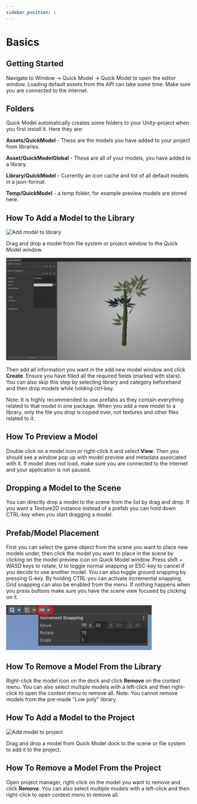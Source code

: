 ```yaml
---
sidebar_position: 1
---
```


# Basics

## Getting Started
Navigate to Window -> Quick Model -> Quick Model to open the editor window.
Loading default assets from the API can take some time. Make sure you are connected to the internet.

## Folders
Quick Model automatically creates some folders to your Unity-project when you first install it. Here they are:

**Assets/QuickModel** - These are the models you have added to your project from libraries.

**Asset/QuickModelGlobal** - These are all of your models, you have added to a library.

**Library/QuickModel** - Currently an icon cache and list of all default models in a json-format.

**Temp/QuickModel** - a temp folder, for example preview models are stored here.

## How To Add a Model to the Library
![Add model to library](./img/addModelToLibrary.png)

Drag and drop a model from file system or project window to the Quick Model window.

![Create Model](./img/createModel.png)

Then add all information you want in the add new model window and click **Create**. Ensure you have filled all the required fields (marked with stars). You can also skip this step by selecting library and category beforehand and then drop models while holding ctrl-key.

Note: It is highly recommended to use prefabs as they contain everything related to that model in one package. When you add a new model to a library, only the file you drop is copied over, not textures and other files related to it.

## How To Preview a Model
Double click on a model icon or right-click it and select **View**. Then you should see a window pop up with model preview and metadata associated with it.
If model does not load, make sure you are connected to the internet and your application is not paused.

## Dropping a Model to the Scene
You can directly drop a model to the scene from the list by drag and drop. If you want a Texture2D instance instead of a prefab you can hold down CTRL-key when you start dragging a model.

## Prefab/Model Placement
First you can select the game object from the scene you want to place new models under, then click the model you want to place in the scene by clicking on the model preview icon on Quick Model window.
Press shift + WASD keys to rotate, U to toggle normal snapping or ESC-key to cancel if you decide to use another model.
You can also toggle ground snapping by pressing G-key.
By holding CTRL you can activate incremental snapping. Grid snapping can also be enabled from the menu.
If nothing happens when you press buttons make sure you have the scene view focused by clicking on it.

![Incremental snapping](./img/incrementalSnapping.png)

## How To Remove a Model From the Library
Right-click the model icon on the dock and click **Remove** on the context menu.
You can also select multiple models with a left-click and then right-click to open the context menu to remove all.
Note: You cannot remove models from the pre-made "Low poly" library.

## How To Add a Model to the Project
![Add model to project](./img/addModelToProject.png)

Drag and drop a model from Quick Model dock to the scene or file system to add it to the project.

## How To Remove a Model From the Project
Open project manager, right-click on the model you want to remove and click **Remove**.
You can also select multiple models with a left-click and then right-click to open context menu to remove all.
